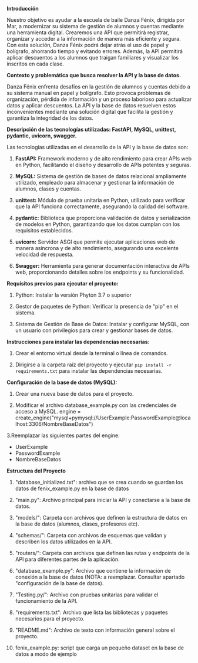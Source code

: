 **Introducción**

Nuestro objetivo es ayudar a la escuela de baile Danza Fénix, dirigida por Mar, a modernizar su sistema de gestión de alumnos y cuentas mediante una herramienta digital. Crearemos una API que permitirá registrar, organizar y acceder a la información de manera más eficiente y segura. Con esta solución, Danza Fénix podrá dejar atrás el uso de papel y bolígrafo, ahorrando tiempo y evitando errores. Además, la API permitirá aplicar descuentos a los alumnos que traigan familiares y visualizar los inscritos en cada clase.

**Contexto y problemática que busca resolver la API y la base de datos.**

Danza Fénix enfrenta desafíos en la gestión de alumnos y cuentas debido a su sistema manual en papel y bolígrafo. Esto provoca problemas de organización, pérdida de información y un proceso laborioso para actualizar datos y aplicar descuentos. La API y la base de datos resuelven estos inconvenientes mediante una solución digital que facilita la gestión y garantiza la integridad de los datos.

**Descripción de las tecnologías utilizadas: FastAPI, MySQL, unittest, pydantic, uvicorn, swagger.**

Las tecnologías utilizadas en el desarrollo de la API y la base de datos son:

1. **FastAPI:** Framework moderno y de alto rendimiento para crear APIs web en Python, facilitando el diseño y desarrollo de APIs potentes y seguras.

2. **MySQL:** Sistema de gestión de bases de datos relacional ampliamente utilizado, empleado para almacenar y gestionar la información de alumnos, clases y cuentas.

3. **unittest:** Módulo de prueba unitaria en Python, utilizado para verificar que la API funciona correctamente, asegurando la calidad del software.

4. **pydantic:** Biblioteca que proporciona validación de datos y serialización de modelos en Python, garantizando que los datos cumplan con los requisitos establecidos.

5. **uvicorn:** Servidor ASGI que permite ejecutar aplicaciones web de manera asíncrona y de alto rendimiento, asegurando una excelente velocidad de respuesta.

6. **Swagger:** Herramienta para generar documentación interactiva de APIs web, proporcionando detalles sobre los endpoints y su funcionalidad.


**Requisitos previos para ejecutar el proyecto:**

1. Python: Instalar la versión Phyton 3.7 o superior

2. Gestor de paquetes de Python: Verificar la presencia de "pip" en el sistema.

3. Sistema de Gestión de Base de Datos: Instalar y configurar MySQL, con un usuario con privilegios para crear y gestionar bases de datos.

**Instrucciones para instalar las dependencias necesarias:**

1. Crear el entorno virtual desde la terminal o línea de comandos.

2. Dirigirse a la carpeta raíz del proyecto y ejecutar `pip install -r requirements.txt` para instalar las dependencias necesarias.

**Configuración de la base de datos (MySQL):**

1. Crear una nueva base de datos para el proyecto.

2. Modificar el archivo database_example.py con las credenciales de acceso a MySQL.
engine = create_engine("mysql+pymysql://UserExample:PasswordExample@localhost:3306/NombreBaseDatos")

3.Reemplazar las siguientes partes del engine:

- UserExample
- PasswordExample
- NombreBaseDatos


**Estructura del Proyecto**

1. "database_initialized.txt": archivo que se crea cuando se guardan los datos de fenix_example.py en la base de datos

2. "main.py": Archivo principal para iniciar la API y conectarse a la base de datos.

3. "models/": Carpeta con archivos que definen la estructura de datos en la base de datos (alumnos, clases, profesores etc).

4. "schemas/": Carpeta con archivos de esquemas que validan y describen los datos utilizados en la API.

5. "routers/": Carpeta con archivos que definen las rutas y endpoints de la API para diferentes partes de la aplicación.

6. "database_example.py": Archivo que contiene la información de conexión a la base de datos (NOTA: a reemplazar. Consultar apartado "configuración de la base de datos).

7. "Testing.py/": Archivo con pruebas unitarias para validar el funcionamiento de la API.

8. "requirements.txt": Archivo que lista las bibliotecas y paquetes necesarios para el proyecto.

9. "README.md": Archivo de texto con información general sobre el proyecto. 

10. fenix_example.py: script que carga un pequeño dataset en la base de datos a modo de ejemplo
